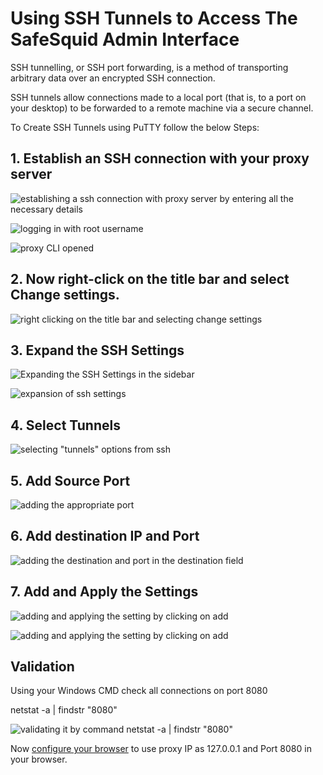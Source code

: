 # Using SSH Tunnels to Access The SafeSquid Admin Interface

SSH tunnelling, or SSH port forwarding, is a method of transporting arbitrary data over an encrypted SSH connection.

SSH tunnels allow connections made to a local port (that is, to a port on your desktop) to be forwarded to a remote machine via a secure channel.

To Create SSH Tunnels using PuTTY follow the below Steps:

## 1. Establish an SSH connection with your proxy server

![establishing a ssh connection with proxy server by entering all the necessary details](/img/How_To/Using_SSH_Tunnels_to_Access_the_SafeSquid_Admin_Interface/image1.webp)

![logging in with root username](/img/How_To/Using_SSH_Tunnels_to_Access_the_SafeSquid_Admin_Interface/image2.webp)

![proxy CLI opened](/img/How_To/Using_SSH_Tunnels_to_Access_the_SafeSquid_Admin_Interface/image3.webp)

## 2. Now right-click on the title bar and select Change settings.

![right clicking on the title bar and selecting change settings](/img/How_To/Using_SSH_Tunnels_to_Access_the_SafeSquid_Admin_Interface/image4.webp)

## 3. Expand the SSH Settings

![Expanding the SSH Settings in the sidebar](/img/How_To/Using_SSH_Tunnels_to_Access_the_SafeSquid_Admin_Interface/image5.webp)

![expansion of ssh settings](/img/How_To/Using_SSH_Tunnels_to_Access_the_SafeSquid_Admin_Interface/image6.webp)

## 4. Select Tunnels

![selecting "tunnels" options from ssh](/img/How_To/Using_SSH_Tunnels_to_Access_the_SafeSquid_Admin_Interface/image7.webp)

## 5. Add Source Port

![adding the appropriate port ](/img/How_To/Using_SSH_Tunnels_to_Access_the_SafeSquid_Admin_Interface/image8.webp)

## 6. Add destination IP and Port

![adding the destination and port in the destination field](/img/How_To/Using_SSH_Tunnels_to_Access_the_SafeSquid_Admin_Interface/image9.webp)

## 7. Add and Apply the Settings

![adding and applying the setting by clicking on add ](/img/How_To/Using_SSH_Tunnels_to_Access_the_SafeSquid_Admin_Interface/image10.webp)

![adding and applying the setting by clicking on add ](/img/How_To/Using_SSH_Tunnels_to_Access_the_SafeSquid_Admin_Interface/image11.webp)

## Validation

Using your Windows CMD check all connections on port 8080

netstat -a | findstr "8080"

![validating it by command netstat -a | findstr "8080"](/img/How_To/Using_SSH_Tunnels_to_Access_the_SafeSquid_Admin_Interface/image12.webp)

Now [configure your browser](https://help.safesquid.com/portal/en/kb/articles/how-to-configure-proxy-in-a-browser#Open_Chrome_browser_settings_from_the_browser_toolbar) to use proxy IP as 127.0.0.1 and Port 8080 in your browser.
